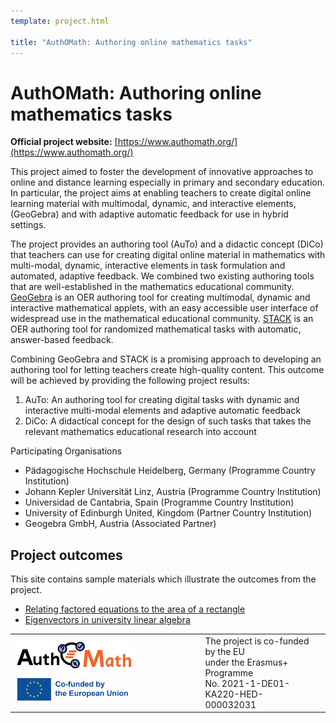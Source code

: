```yaml
---
template: project.html

title: "AuthOMath: Authoring online mathematics tasks"
---
```

# AuthOMath: Authoring online mathematics tasks

__Official project website:__ [https://www.authomath.org/](https://www.authomath.org/)

This project aimed to foster the development of innovative approaches to online and distance
learning especially in primary and secondary education.   In particular,  the project aims at enabling teachers to create digital online learning material with multimodal,
dynamic, and interactive elements, (GeoGebra) and with adaptive automatic feedback for use in hybrid settings.

The project provides an authoring tool (AuTo) and a didactic concept (DiCo) that teachers can use for creating digital online material in mathematics with
multi-modal, dynamic, interactive elements in task formulation and automated, adaptive
feedback. We combined two existing authoring tools that are well-established
in the mathematics educational community. [GeoGebra](https://www.geogebra.org/) is an OER authoring
tool for creating multimodal, dynamic and interactive mathematical applets, with an easy
accessible user interface of widespread use in the mathematical educational community.
[STACK](https://stack-assessment.org/) is an OER authoring tool
for randomized mathematical tasks with automatic, answer-based feedback.

Combining GeoGebra and STACK is a promising approach to developing an authoring tool for letting teachers create high-quality content. This outcome will be achieved by providing the following project results:

1. AuTo: An authoring tool for creating digital tasks with dynamic and interactive multi-modal elements and adaptive automatic feedback
2. DiCo: A didactical concept for the design of such tasks that takes the relevant mathematics educational research into account

Participating Organisations

* Pädagogische Hochschule Heidelberg, Germany (Programme Country Institution)
* Johann Kepler Universität Linz, Austria (Programme Country Institution)
* Universidad de Cantabria, Spain (Programme Country Institution)
* University of Edinburgh United, Kingdom (Partner Country Institution)
* Geogebra GmbH, Austria (Associated Partner)


## Project outcomes

This site contains sample materials which illustrate the outcomes from the project.


* [Relating factored equations to the area of a rectangle](Sample-factor-quadratic.md)
* [Eigenvectors in university linear algebra](Sample-linear-algebra.md)

<table>
<tr>
<td><img width="65%" src="Images/AuthOMath_EU.png" alt="EU flag"></td>
<td align="left">The project is co-funded by the EU<br>under the Erasmus+ Programme<br>No. 2021-1-DE01-KA220-HED-000032031</td>
<td>
</tr>
</table>
